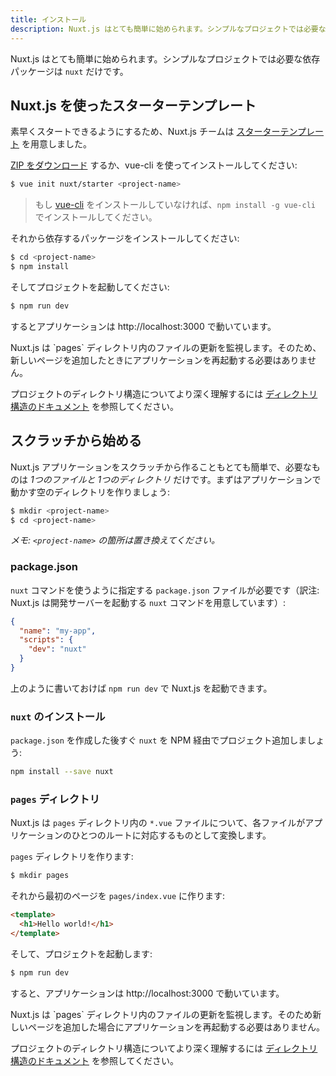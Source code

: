 ```yaml
---
title: インストール
description: Nuxt.js はとても簡単に始められます。シンプルなプロジェクトでは必要な依存パッケージは `nuxt` だけです。
---
```


<!-- title: Installation -->
<!-- description: Nuxt.js is really easy to get started with. A simple project only need the `nuxt` dependency. -->

<!-- \> Nuxt.js is really easy to get started with. A simple project only need the `nuxt` dependency. -->

Nuxt.js はとても簡単に始められます。シンプルなプロジェクトでは必要な依存パッケージは `nuxt` だけです。

<!-- ## Using Nuxt.js starter template -->

## Nuxt.js を使ったスターターテンプレート

<!-- To start quickly, the Nuxt.js team has created a [starter template](https://github.com/nuxt/starter). -->

素早くスタートできるようにするため、Nuxt.js チームは [スターターテンプレート](https://github.com/nuxt/starter) を用意しました。

<!-- [Download the .zip](https://github.com/nuxt/starter/archive/source.zip) starter template or install it with vue-cli: -->

[ZIP をダウンロード](https://github.com/nuxt/starter/archive/source.zip) するか、vue-cli を使ってインストールしてください:

```bash
$ vue init nuxt/starter <project-name>
```

<!-- \> If [vue-cli](https://github.com/vuejs/vue-cli) is not installed, please install it with `npm install -g vue-cli` -->

> もし [vue-cli](https://github.com/vuejs/vue-cli) をインストールしていなければ、`npm install -g vue-cli` でインストールしてください。

<!-- then install the dependencies: -->

それから依存するパッケージをインストールしてください:

```bash
$ cd <project-name>
$ npm install
```

<!-- and launch the project with: -->

そしてプロジェクトを起動してください:

```bash
$ npm run dev
```

<!-- The application is now running on http://localhost:3000 -->

するとアプリケーションは http://localhost:3000 で動いています。

<!-- <p class="Alert">Nuxt.js will listen on the files changes inside the `pages` directory, so no need to restart the application when adding new pages</p> -->

<p class="Alert">Nuxt.js は `pages` ディレクトリ内のファイルの更新を監視します。そのため、新しいページを追加したときにアプリケーションを再起動する必要はありません。</p>

<!-- To discover more about the directory structure of the project: [Directory Structure Documentation](/guide/directory-structure). -->

プロジェクトのディレクトリ構造についてより深く理解するには [ディレクトリ構造のドキュメント](/guide/directory-structure) を参照してください。

<!-- ## Starting from scratch -->

## スクラッチから始める

<!-- Creating a Nuxt.js application from scratch is also really easy, it only needs *1 file and 1 directory*. Let's create an empty directory to start working on the application: -->

Nuxt.js アプリケーションをスクラッチから作ることもとても簡単で、必要なものは *1つのファイルと 1つのディレクトリ* だけです。まずはアプリケーションで動かす空のディレクトリを作りましょう:

```bash
$ mkdir <project-name>
$ cd <project-name>
```

<!-- *Info: replace project-name by the name of the project.* -->

*メモ: `<project-name>` の箇所は置き換えてください。*

<!-- ### The package.json -->

### package.json

<!-- The project needs a `package.json` file to specify how to start `nuxt`: -->

`nuxt` コマンドを使うように指定する `package.json` ファイルが必要です（訳注: Nuxt.js は開発サーバーを起動する `nuxt` コマンドを用意しています）:

```json
{
  "name": "my-app",
  "scripts": {
    "dev": "nuxt"
  }
}
```

<!-- `scripts` will launch Nuxt.js via `npm run dev`. -->

上のように書いておけば `npm run dev` で Nuxt.js を起動できます。

<!-- ### Installing `nuxt` -->

### `nuxt` のインストール

<!-- Once the `package.json` has been created, add `nuxt` to the project via NPM: -->

`package.json` を作成した後すぐ `nuxt` を NPM 経由でプロジェクト追加しましょう:

```bash
npm install --save nuxt
```

<!-- ### The `pages` directory -->

### `pages` ディレクトリ

<!-- Nuxt.js will transform every `*.vue` file inside the `pages` directory as a route for the application. -->

Nuxt.js は `pages` ディレクトリ内の `*.vue` ファイルについて、各ファイルがアプリケーションのひとつのルートに対応するものとして変換します。

<!-- Create the `pages` directory: -->

`pages` ディレクトリを作ります:

```bash
$ mkdir pages
```

<!-- then create the first page in `pages/index.vue`: -->

それから最初のページを `pages/index.vue` に作ります:

```html
<template>
  <h1>Hello world!</h1>
</template>
```

<!-- and launch the project with: -->

そして、プロジェクトを起動します:

```bash
$ npm run dev
```

<!-- The application is now running on http://localhost:3000 -->

すると、アプリケーションは http://localhost:3000 で動いています。

<!-- <p class="Alert">Nuxt.js will listen on the files changes inside the `pages` directory, so no need to restart the application when adding new pages</p> -->

<p class="Alert">Nuxt.js は `pages` ディレクトリ内のファイルの更新を監視します。そのため新しいページを追加した場合にアプリケーションを再起動する必要はありません。</p>

<!-- To discover more about the directory structure of the project: [Directory Structure Documentation](/guide/directory-structure). -->

プロジェクトのディレクトリ構造についてより深く理解するには [ディレクトリ構造のドキュメント](/guide/directory-structure) を参照してください。
